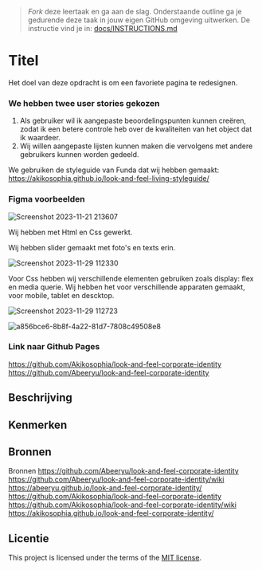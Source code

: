 > _Fork_ deze leertaak en ga aan de slag. 
Onderstaande outline ga je gedurende deze taak in jouw eigen GitHub omgeving uitwerken. 
De instructie vind je in: [docs/INSTRUCTIONS.md](docs/INSTRUCTIONS.md)

# Titel
Het doel van deze opdracht is om een favoriete pagina te redesignen.

### We hebben twee user stories gekozen

1. Als gebruiker wil ik aangepaste beoordelingspunten kunnen creëren, zodat ik een betere controle heb over de kwaliteiten van het object dat ik waardeer.
2. Wij willen aangepaste lijsten kunnen maken die vervolgens met andere gebruikers kunnen worden gedeeld.

We gebruiken de styleguide van Funda dat wij hebben gemaakt: https://akikosophia.github.io/look-and-feel-living-styleguide/

### Figma voorbeelden

![Screenshot 2023-11-21 213607](https://github.com/Abeeryu/look-and-feel-corporate-identity/assets/144008500/4c2aaa21-8a66-4d93-b2cc-85a89d410c50)

Wij hebben met Html en Css gewerkt.

Wij hebben slider gemaakt met foto's en texts erin.

![Screenshot 2023-11-29 112330](https://github.com/Abeeryu/look-and-feel-corporate-identity/assets/144008500/2fe65c5a-5c58-4490-8d7a-677c669f3803)

Voor Css hebben wij verschillende elementen gebruiken zoals display: flex en media querie.
Wij hebben het voor verschillende apparaten gemaakt, voor mobile, tablet en descktop.

![Screenshot 2023-11-29 112723](https://github.com/Abeeryu/look-and-feel-corporate-identity/assets/144008500/30c1b100-b7c1-46e3-bd63-2905331ed207)

![a856bce6-8b8f-4a22-81d7-7808c49508e8](https://github.com/Abeeryu/look-and-feel-corporate-identity/assets/144008500/9495b010-cb8f-4b06-9cbf-4ad751cb241f)

### Link naar Github Pages

https://github.com/Akikosophia/look-and-feel-corporate-identity
https://github.com/Abeeryu/look-and-feel-corporate-identity

## Beschrijving
<!-- In de Beschrijving staat hoe je project er uit ziet, hoe het werkt en wat je er mee kan. -->
<!-- Voeg een mooie poster visual toe 📸 -->
<!-- Voeg een link toe naar Github Pages 🌐-->

## Kenmerken
<!-- Bij Kenmerken staat welke technieken zijn gebruikt en hoe. Wat is de HTML structuur? Wat zijn de belangrijkste dingen in CSS? Wat is er met Javascript gedaan en hoe? Misschien heb je een framwork of library gebruikt? -->

## Bronnen
Bronnen
https://github.com/Abeeryu/look-and-feel-corporate-identity
https://github.com/Abeeryu/look-and-feel-corporate-identity/wiki
https://abeeryu.github.io/look-and-feel-corporate-identity/
https://github.com/Akikosophia/look-and-feel-corporate-identity
https://github.com/Akikosophia/look-and-feel-corporate-identity/wiki
https://akikosophia.github.io/look-and-feel-corporate-identity/
## Licentie

This project is licensed under the terms of the [MIT license](./LICENSE).
